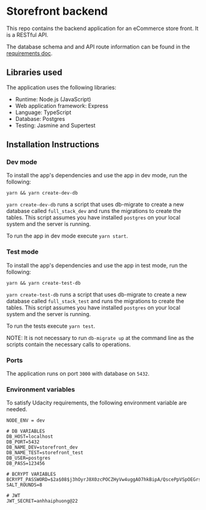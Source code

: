 # Storefront backend
This repo contains the backend application for an eCommerce store front. It is a RESTful API.

The database schema and and API route information can be found in the [requirements doc](REQUIREMENTS.md).
## Libraries used
The application uses the following libraries: 
* Runtime: Node.js (JavaScript)
* Web application framework: Express
* Language: TypeScript 
* Database: Postgres
* Testing: Jasmine and Supertest

## Installation Instructions
### Dev mode
To install the app's dependencies and use the app in dev mode, run the following: 

`yarn && yarn create-dev-db` 

`yarn create-dev-db` runs a script that uses db-migrate to create a new database called `full_stack_dev` and runs the migrations to create the tables. This script assumes you have installed `postgres` on your local system and the server is running.

To run the app in dev mode execute `yarn start`.
### Test mode
To install the app's dependencies and use the app in test mode, run the following:

`yarn && yarn create-test-db`

`yarn create-test-db` runs a script that uses db-migrate to create a new database called `full_stack_test` and runs the migrations to create the tables. This script assumes you have installed `postgres` on your local system and the server is running.

To run the tests execute `yarn test`.

NOTE: It is not necessary to run `db-migrate up` at the command line as the scripts contain the necessary calls to operations. 

### Ports
The application runs on port `3000` with database on `5432`.

### Environment variables 
To satisfy Udacity requirements, the following environment variable are needed.
```
NODE_ENV = dev

# DB VARIABLES
DB_HOST=localhost
DB_PORT=5432
DB_NAME_DEV=storefront_dev
DB_NAME_TEST=storefront_test
DB_USER=postgres
DB_PASS=123456

# BCRYPT VARIABLES
BCRYPT_PASSWORD=$2a$08$j3hOyrJ8X0zcPOCZHyVw4uggAO7hkBipA/QscePpVSpOEGrsUGaYu
SALT_ROUNDS=8

# JWT
JWT_SECRET=anhhaiphuong@22
```
